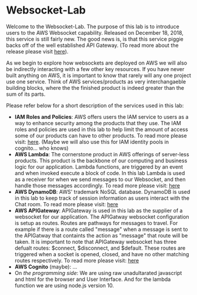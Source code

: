 # Websocket-Lab
Welcome to the Websocket-Lab. The purpose of this lab is to introduce users to the AWS Websocket capability.
Released on December 18, 2018, this service is still fairly new. The good news is, is that this service piggie
backs off of the well established API Gateway. (To read more about the release please visit [here](https://aws.amazon.com/blogs/compute/announcing-websocket-apis-in-amazon-api-gateway/)).

As we begin to explore how websockets are deployed on AWS we will also be indirectly interacting with a few other key resources. If you have never built
anything on AWS, it is important to know that rarely will any one project use one service. Think of AWS services/products as very interchangaeble building blocks, where the the finished product is indeed greater than the sum of its parts. 

Please refer below for a short description of the services used in this lab:
* **IAM Roles and Policies**: AWS offers users the IAM service to users as a way to enhance security among the products that they use.
The IAM roles and policies are used in this lab to help limit the amount of access some of our products can have to other products.
To read more please visit: [here](https://aws.amazon.com/iam/).
(Maybe we will also use this for IAM identity pools in cognito... who knows)
* **AWS Lambda**: The cornerstone product in AWS offerings of server-less products. This product is the backbone of our computing and business logic for our application. Lambda functions, are triggered by an event and when invoked execute a block of code. In this lab
Lambda is used as a receiver for when we send messages to our Websocket, and then handle those messages accordingly. 
To read more please visit: [here](https://aws.amazon.com/lambda/)
* **AWS DynamoDB**: AWS' trademark NoSQL database. DynamoDB is used in this lab to keep track of session information as users interact with 
the Chat room.
To read more please visit: [here](https://aws.amazon.com/dynamodb/)
* **AWS APIGateway**: APIGateway is used in this lab as the supplier of a websocket for our application. The APIGatway websocket configuration is setup as routes. Routes are pathways for messages to travel. For example if there is a route called "message" when
a message is sent to the APIGatway that containts the action as "message" that route will be taken. It is important to note that 
APIGateway websocket has three defualt routes: $connect, $disconnect, and $default. These routes are triggered when a socket is opened, closed, and have no other matching routes respectively.
To read more please visit: [here](https://aws.amazon.com/api-gateway/)
* **AWS Cognito** (maybe): ...
* On *the programming side*: We are using raw unadultarated javascript and html for the browser and User Interface. And for the lambda function we are using node.js version 10.
